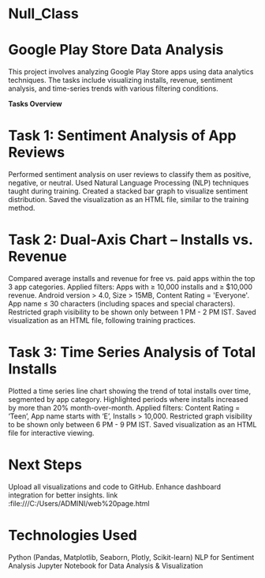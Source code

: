 # Null_Class
# Google Play Store Data Analysis
This project involves analyzing Google Play Store apps using data analytics techniques. The tasks include visualizing installs, revenue, sentiment analysis, and time-series trends with various filtering conditions.

**Tasks Overview**

# Task 1: Sentiment Analysis of App Reviews
Performed sentiment analysis on user reviews to classify them as positive, negative, or neutral.
Used Natural Language Processing (NLP) techniques taught during training.
Created a stacked bar graph to visualize sentiment distribution.
Saved the visualization as an HTML file, similar to the training method.

# Task 2: Dual-Axis Chart – Installs vs. Revenue
Compared average installs and revenue for free vs. paid apps within the top 3 app categories.
Applied filters:
Apps with ≥ 10,000 installs and ≥ $10,000 revenue.
Android version > 4.0, Size > 15MB, Content Rating = 'Everyone'.
App name ≤ 30 characters (including spaces and special characters).
Restricted graph visibility to be shown only between 1 PM - 2 PM IST.
Saved visualization as an HTML file, following training practices.

# Task 3: Time Series Analysis of Total Installs
Plotted a time series line chart showing the trend of total installs over time, segmented by app category.
Highlighted periods where installs increased by more than 20% month-over-month.
Applied filters:
Content Rating = ‘Teen’, App name starts with ‘E’, Installs > 10,000.
Restricted graph visibility to be shown only between 6 PM - 9 PM IST.
Saved visualization as an HTML file for interactive viewing.

# Next Steps
Upload all visualizations and code to GitHub.
Enhance dashboard integration for better insights.
link :file:///C:/Users/ADMINI/web%20page.html

# Technologies Used
Python (Pandas, Matplotlib, Seaborn, Plotly, Scikit-learn)
NLP for Sentiment Analysis
Jupyter Notebook for Data Analysis & Visualization
